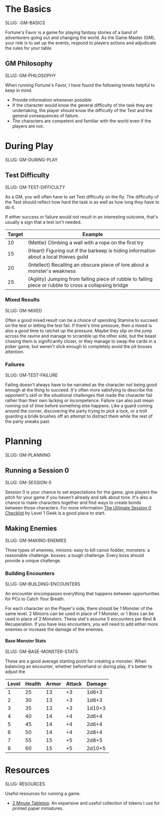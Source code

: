 # The Basics

SLUG: :GM-BASICS

Fortune's Favor is a game for playing fantasy stories of a band of adventurers going out and changing the world. As the Game Master (GM), your role is to set up the events, respond to players actions and adjudicate the rules for your table.

## GM Philosophy

SLUG: GM-PHILOSOPHY

When running Fortune's Favor, I have found the following tenets helpful to keep in mind.

- Provide information whenever possible
- If the character would know the general difficulty of the task they are undertaking, the player should know the difficulty of the Test and the general consequences of failure.
- The characters are competent and familiar with the world even if the players are not.

# During Play

SLUG: GM-DURING-PLAY

## Test Difficulty

SLUG: GM-TEST-DIFFICULTY

As a GM, you will often have to set Test difficulty on the fly. The difficulty of the Test should reflect how hard the task is as well as how long they have to do it.

If either success or failure would not result in an interesting outcome, that's usually a sign that a test isn't needed.

| Target | Example                                                                                                |
| ------ | ------------------------------------------------------------------------------------------------------ |
| 10     | (Mettle) Climbing a wall with a rope on the first try                                                  |
| 15     | (Heart) Figuring out if the barkeep is hiding information about a local thieves guild                  |
| 20     | (Intellect) Recalling an obscure piece of lore about a monster's weakness                              |
| 25     | (Agility) Jumping from falling piece of rubble to falling piece or rubble to cross a collapsing bridge |

### Mixed Results

SLUG: GM-MIXED

Often a good mixed result can be a choice of spending Stamina to succeed on the test or letting the test fail. If there's time pressure, then a mixed is also a good time to ratchet up the pressure. Maybe they slip on the jump across the ravine and manage to scramble up the other side, but the beast chasing them is significantly closer, or they manage to swap the cards in a poker game, but weren't slick enough to completely avoid the pit bosses attention.

### Failures

SLUG: GM-TEST-FAILURE

Failing doesn't always have to be narrated as the character not being good enough at the thing to succeed. It's often more satisfying to describe the opponent's skill or the situational challenges that made the character fail rather than their own lacking or incompetence. Failure can also just mean running out of time before something else happens. Like a guard coming around the corner, discovering the party trying to pick a lock, or a troll guarding a bride brushes off an attempt to distract them while the rest of the party sneaks past.

# Planning

SLUG: GM-PLANNING

## Running a Session 0

SLUG: GM-SESSION-0

Session 0 is your chance to set expectations for the game, give players the pitch for your game if you haven't already and talk about tone. It's also a chance to make characters together and find ways to create bonds between those characters.
For more information [The Ultimate Session 0 Checklist](https://www.level1geek.com/blog/dnd-session-0) by Level 1 Geek is a good place to start.

## Making Enemies

SLUG: GM-MAKING-ENEMIES

Three types of enemies, minions: easy to kill canon fodder, monsters: a reasonable challenge. bosses: a tough challenge. Every boss should provide a unique challenge.

### Building Encounters

SLUG: GM-BUILDING-ENCOUNTERS

An encounter encompasses everything that happens between opportunities for PCs to Catch Your Breath.

For each character on the Player's side, there should be 1 Monster of the same level. 2 Minions can be used in place of 1 Monster, or 1 Boss can be used in place of 2 Monsters.
These stat's assume 5 encounters per Rest & Recuperation. If you have less encounters, you will need to add either more enemies or increase the damage of the enemies.

#### Base Monster Stats

SLUG: GM-BASE-MONSTER-STATS

These are a good average starting point for creating a monster. When balancing an encounter, whether beforehand or during play, it's better to adjust the

| Level | Health | Armor | Attack | Damage |
| ----- | ------ | ----- | ------ | ------ |
| 1     | 25     | 13    | +3     | 1d6+3  |
| 2     | 30     | 13    | +3     | 1d8+3  |
| 3     | 35     | 13    | +3     | 1d10+3 |
| 4     | 40     | 14    | +4     | 2d6+4  |
| 5     | 45     | 14    | +4     | 2d6+4  |
| 6     | 50     | 14    | +4     | 2d8+4  |
| 7     | 55     | 15    | +5     | 2d8+5  |
| 8     | 60     | 15    | +5     | 2d10+5 |

# Resources

SLUG: RESOURCES

Useful resources for running a game.

- [2 Minute Tabletop](https://tools.2minutetabletop.com/): An expansive and useful collection of tokens I use for printed paper miniatures.
